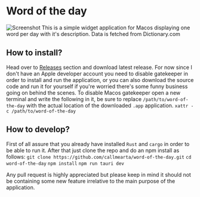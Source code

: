 # Word of the day
![Screenshot](http://github.com/callmearta/word-of-the-day/blob/main/screenshot.jpg?raw=truescreenshot.png)
This is a simple widget application for Macos displaying one word per day with it's description. Data is fetched from Dictionary.com

## How to install?

Head over to [Releases](https://github.com/callmearta/word-of-the-day/releases) section and download latest release. 
For now since I don't have an Apple developer account you need to disable gatekeeper in order to install and run the application, or you can also download the source code and run it for yourself if you're worried there's some funny business going on behind the scenes.
To disable Macos gatekeeper open a new terminal and write the following in it, be sure to replace `/path/to/word-of-the-day` with the actual location of the downloaded `.app` application.
`xattr -c /path/to/word-of-the-day`

## How to develop?
First of all assure that you already have installed `Rust` and `cargo` in order to be able to run it.
After that just clone the repo and do an npm install as follows:
`git clone https://github.com/callmearta/word-of-the-day.git`
`cd word-of-the-day`
`npm install`
`npm run tauri dev`

Any pull request is highly appreciated but please keep in mind it should not be containing some new feature irrelative to the main purpose of the application.